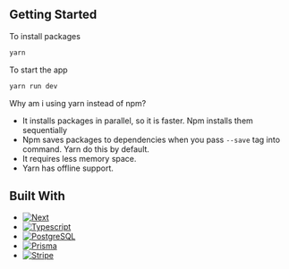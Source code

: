 ## Getting Started

To install packages

```bash
yarn
```

To start the app

```bash
yarn run dev
```

Why am i using yarn instead of npm?

- It installs packages in parallel, so it is faster. Npm installs them sequentially
- Npm saves packages to dependencies when you pass `--save` tag into command. Yarn do this by default.
- It requires less memory space.
- Yarn has offline support.

## Built With

- [![Next][Next.js]][Next-url]
- [![Typescript][Typescript]][Typescript-url]
- [![PostgreSQL][PostgreSQL]][PostgreSQL-url]
- [![Prisma][Prisma]][Prisma-url]
- [![Stripe][Stripe]][Stripe-url]

<!-- MARKDOWN LINKS & IMAGES -->
<!-- https://www.markdownguide.org/basic-syntax/#reference-style-links -->

[Next.js]: https://img.shields.io/badge/next.js-000000?style=for-the-badge&logo=nextdotjs&logoColor=white
[Next-url]: https://nextjs.org/
[Typescript]: https://img.shields.io/badge/TypeScript-007ACC?style=for-the-badge&logo=typescript&logoColor=white
[Typescript-url]: https://www.typescriptlang.org/
[PostgreSQL]: https://img.shields.io/badge/PostgreSQL-316192?style=for-the-badge&logo=postgresql&logoColor=white
[PostgreSQL-url]: https://www.postgresql.org/
[Prisma]: https://img.shields.io/badge/Prisma-3982CE?style=for-the-badge&logo=Prisma&logoColor=white
[Prisma-url]: https://www.prisma.io/
[Stripe]: https://img.shields.io/badge/Stripe-626CD9?style=for-the-badge&logo=Stripe&logoColor=white
[Stripe-url]: https://stripe.com/
